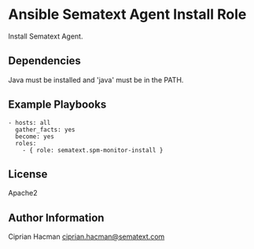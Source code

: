 Ansible Sematext Agent Install Role
=========================================

Install Sematext Agent.

Dependencies
------------
Java must be installed and 'java' must be in the PATH.

Example Playbooks
-------------------------
```
- hosts: all
  gather_facts: yes
  become: yes
  roles:
    - { role: sematext.spm-monitor-install }
```

License
-------

Apache2

Author Information
------------------

Ciprian Hacman <ciprian.hacman@sematext.com>
